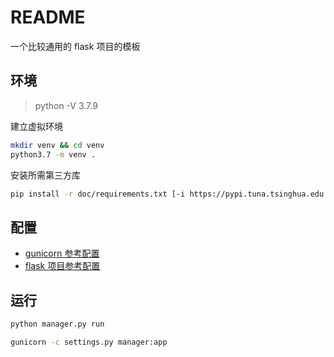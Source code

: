 # README

一个比较通用的 flask 项目的模板

## 环境

> python -V 3.7.9

建立虚拟环境

```bash
mkdir venv && cd venv
python3.7 -m venv .
```

安装所需第三方库

```bash
pip install -r doc/requirements.txt [-i https://pypi.tuna.tsinghua.edu.cn/simple]
```

## 配置

- [gunicorn 参考配置](config/settings.py)
- [flask 项目参考配置](config/base.py)

## 运行

```bash
python manager.py run
```

```bash
gunicorn -c settings.py manager:app
```
